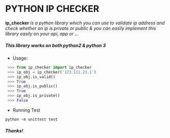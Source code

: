 # PYTHON IP CHECKER      

**ip_checker** *is a python library which you can use to validate ip address and check whether an ip is private or public*
*& you can easily implement this library easily on your api, app or ...*

##### This library works on both python2 & python 3

* Usage:
``` python
 >>> from ip_checker import ip_checker
 >>> ip_obj = ip_checker('123.111.23.1')
 >>> ip_obj.is_valid()
 >>> True
 >>> ip_obj.is_public()
 >>> True
 >>> ip_obj.is_private()
 >>> False
 ```

* Running Test
``` shell
python -m unittest test
```
##### Thanks!